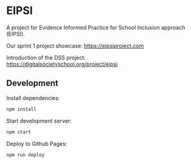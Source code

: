 # EIPSI

A project for Evidence Informed Practice for School Inclusion approach (EIPSI).

Our sprint 1 project showcase: https://eipsiproject.com

Introduction of the DSS project: https://digitalsocietyschool.org/project/eipsi


## Development

Install dependencies:

```sh
npm install
```

Start development server:

```sh
npm start
```

Deploy to Github Pages:

```sh
npm run deploy
```
